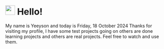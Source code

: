  <h1>
    <img src="https://emojis.slackmojis.com/emojis/images/1643510097/45343/hi.gif?1643510097" width="30"/> 
    Hello!
 </h1>
 <p>
    My name is Yeeyson and today is Friday, 18 October 2024
    Thanks for visiting my profile, I have some test projects going on others are done learning projects and others are real projects.
    Feel free to watch and use them.
 </p>